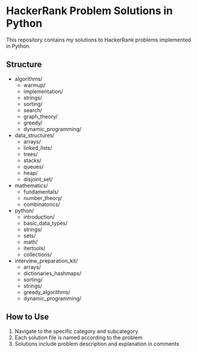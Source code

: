 # HackerRank Problem Solutions in Python

This repository contains my solutions to HackerRank problems implemented in Python.

## Structure
- algorithms/
  - warmup/
  - implementation/
  - strings/
  - sorting/
  - search/
  - graph_theory/
  - greedy/
  - dynamic_programming/
- data_structures/
  - arrays/
  - linked_lists/
  - trees/
  - stacks/
  - queues/
  - heap/
  - disjoint_set/
- mathematics/
  - fundamentals/
  - number_theory/
  - combinatorics/
- python/
  - introduction/
  - basic_data_types/
  - strings/
  - sets/
  - math/
  - itertools/
  - collections/
- interview_preparation_kit/
  - arrays/
  - dictionaries_hashmaps/
  - sorting/
  - strings/
  - greedy_algorithms/
  - dynamic_programming/

## How to Use
1. Navigate to the specific category and subcategory
2. Each solution file is named according to the problem
3. Solutions include problem description and explanation in comments